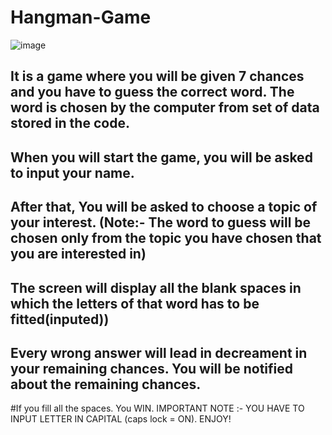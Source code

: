 # Hangman-Game
![image](https://user-images.githubusercontent.com/87492210/149612922-9dec6fa3-8df7-409c-8a6b-058ce3ab3b61.png)

## It is a game where you will be given 7 chances and you have to guess the correct word. The word is chosen by the computer from set of data stored in the code.
## When you will start the game, you will be asked to input your name.
## After that, You will be asked to choose a topic of your interest. (Note:- The word to guess will be chosen only from the topic you have chosen that you are interested in)
## The screen will display all the blank spaces in which the letters of that word has to be fitted(inputed))
## Every wrong answer will lead in decreament in your remaining chances. You will be notified about the remaining chances.
#If you fill all the spaces. You WIN. IMPORTANT NOTE :- YOU HAVE TO INPUT LETTER IN CAPITAL (caps lock = ON). ENJOY!
